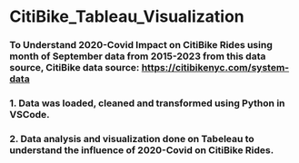 # CitiBike_Tableau_Visualization

### To Understand 2020-Covid Impact on CitiBike Rides using month of September data from 2015-2023 from this data source, CitiBike data source: https://citibikenyc.com/system-data
### 1. Data was loaded, cleaned and transformed using Python in VSCode. 
### 2. Data analysis and visualization done on Tabeleau to understand the influence of 2020-Covid on CitiBike Rides. 
